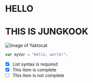 # HELLO




# THIS IS JUNGKOOK
![Image of Yaktocat](https://upload.wikimedia.org/wikipedia/commons/9/9f/Jeon_Jungkook_at_the_White_House%2C_31_May_2022.jpg)

``` javascript
var myVar = "Hello, world!";
```

- [x] List syntax is required
- [x] This item is complete
- [ ] This item is not complete
